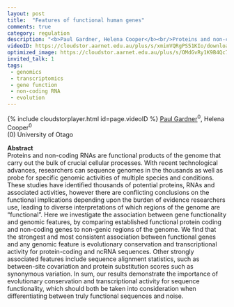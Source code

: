 ```yaml
---
layout: post
title:  "Features of functional human genes"
comments: true
category: regulation
description: "<b>Paul Gardner, Helena Cooper</b><br/>Proteins and non-coding RNAs are functional produc..."
videoID: https://cloudstor.aarnet.edu.au/plus/s/xmimVQRgPS51KIo/download
optimized_image: https://cloudstor.aarnet.edu.au/plus/s/OMdGvRy1K9B4Qc7/download
invited_talk: 1
tags:
 - genomics
 - transcriptomics
 - gene function
 - non-coding RNA
 - evolution
---
```

{% include cloudstorplayer.html id=page.videoID %}
[<u>Paul Gardner</u>](http://www.gardner-binflab.org/)<sup>0</sup>, Helena Cooper<sup>0</sup><br/>
\(0\) University of Otago


<b>Abstract</b><br/>
Proteins and non-coding RNAs are functional products of the genome that carry out the bulk of crucial cellular processes. With recent technological advances, researchers can sequence genomes in the thousands as well as probe for specific genomic activities of multiple species and conditions. These studies have identified thousands of potential proteins, RNAs and associated activities, however there are conflicting conclusions on the functional implications depending upon the burden of evidence researchers use, leading to diverse interpretations of which regions of the genome are “functional”. Here we investigate the association between gene functionality and genomic features, by comparing established functional protein coding and non-coding genes to non-genic regions of the genome. We find that the strongest and most consistent association between functional genes and any genomic feature is evolutionary conservation and transcriptional activity for protein-coding and ncRNA sequences. Other strongly associated features include sequence alignment statistics, such as between-site covariation and protein substitution scores such as synonymous variation. In sum, our results demonstrate the importance of evolutionary conservation and transcriptional activity for sequence functionality, which should both be taken into consideration when differentiating between truly functional sequences and noise.
